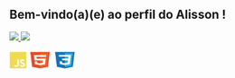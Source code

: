 ## Bem-vindo(a)(e) ao perfil do Alisson !

<div>
  <a href="https://github.com/Alissoncollini">
    <img height="180em" src="https://github-readme-stats.vercel.app/api?username=Alissoncollini&show_icons=true&theme=midnight-purple" />
    <img height="180em" src="https://github-readme-stats.vercel.app/api/top-langs/?username=Alissoncollini&layout=compact&langs_count=6&theme=midnight-purple" />
  </a>
</div>

<div style="display: inline_block"><br>
  <img align="center" alt="JS" height="30" src="https://raw.githubusercontent.com/devicons/devicon/master/icons/javascript/javascript-plain.svg">
  <img align="center" alt="HTML" height="30" width="40" src="https://raw.githubusercontent.com/devicons/devicon/master/icons/html5/html5-original.svg">
  <img align="center" alt="CSS" height="30" width="40" src="https://raw.githubusercontent.com/devicons/devicon/master/icons/css3/css3-original.svg">
</div>

